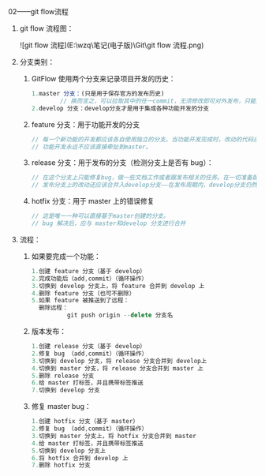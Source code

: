 02——git flow流程

1. git flow 流程图：

   ![git flow 流程](E:\wzq\笔记(电子版)\Git\git flow 流程.png)

2. 分支类别：

   1. GitFlow 使用两个分支来记录项目开发的历史：

      ```javascript
      1.master 分支：(只是用于保存官方的发布历史)
              // 换而言之，可以拉取其中的任一commit，无须修改即可对外发布，只能从release branches或		hotfixes两个分支中合并，每次commit必须打标签
      2.develop 分支：develop分支才是用于集成各种功能开发的分支
      ```

   2. feature 分支：用于功能开发的分支

      ```javascript
      // 每一个新功能的开发都应该各自使用独立的分支。当功能开发完成时，改动的代码应该被合并（merge）到	develop分支。
      // 功能开发永远不应该直接牵扯到master。
      ```

   3. release 分支：用于发布的分支（检测分支上是否有 bug）：

      ```javascript
      // 在这个分支上只能修复bug，做一些文档工作或者跟发布相关的任务。在一切准备就绪的时候，这个分支会被	合并入master，并且用版本号打上标签。
      // 发布分支上的改动还应该合并入develop分支——在发布周期内，develop分支仍然在被使用（一些开发者会把	其他功能集成到develop分支）。
      ```

   4. hotfix 分支：用于 master 上的错误修复

      ```javascript
      // 这是唯一一种可以直接基于master创建的分支。
      // bug 解决后，应与 master和develop 分支进行合并
      ```

3. 流程：

   1. 如果要完成一个功能：

      ```javascript
      1.创建 feature 分支（基于 develop）
      2.完成功能后（add,commit）（循环操作）
      3.切换到 develop 分支上，将 feature 合并到 develop 上
      4.删除 feature 分支（也可不删除）
      5.如果 feature 被推送到了远程：
      	删除远程：
         		git push origin --delete 分支名
      ```

   2. 版本发布：

      ```javascript
      1.创建 release 分支（基于 develop）
      2.修复 bug （add,commit）（循环操作）
      3.切换到 develop 分支，将 release 分支合并到 develop上
      4.切换到 master 分支，将 release 分支合并到 master 上
      5.删除 release 分支
      6.给 master 打标签，并且携带标签推送
      7.切换到 develop 分支
      ```

   3. 修复 master bug：

      ```javascript
      1.创建 hotfix 分支（基于 master）
      2.修复 bug （add,commit）（循环操作）
      3.切换到 master 分支上，将 hotfix 分支合并到 master
      4.给 master 打标签，并且携带标签推送
      5.切换到 develop 分支上
      6.将 hotfix 合并到 develop 上
      7.删除 hotfix 分支
      ```


